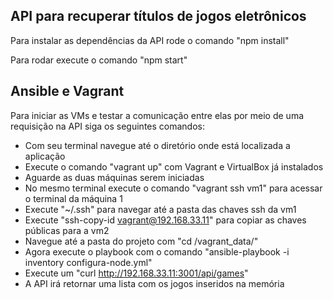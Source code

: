 ## API para recuperar títulos de jogos eletrônicos

Para instalar as dependências da API rode o comando "npm install"

Para rodar execute o comando "npm start"

## Ansible e Vagrant 

Para iniciar as VMs e testar a comunicação entre elas por meio de uma requisição na API siga os seguintes comandos:

- Com seu terminal navegue até o diretório onde está localizada a aplicação
- Execute o comando "vagrant up" com Vagrant e VirtualBox já instalados
- Aguarde as duas máquinas serem iniciadas
- No mesmo terminal execute o comando "vagrant ssh vm1" para acessar o terminal da máquina 1
- Execute "~/.ssh" para navegar até a pasta das chaves ssh da vm1
- Execute "ssh-copy-id vagrant@192.168.33.11" para copiar as chaves públicas para a vm2
- Navegue até a pasta do projeto com "cd /vagrant_data/"
- Agora execute o playbook com o comando "ansible-playbook -i inventory configura-node.yml"
- Execute um "curl http://192.168.33.11:3001/api/games"
- A API irá retornar uma lista com os jogos inseridos na memória
